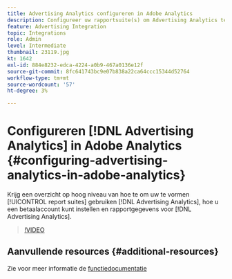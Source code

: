 ```yaml
---
title: Advertising Analytics configureren in Adobe Analytics
description: Configureer uw rapportsuite(s) om Advertising Analytics te gebruiken.
feature: Advertising Integration
topic: Integrations
role: Admin
level: Intermediate
thumbnail: 23119.jpg
kt: 1642
exl-id: 884e8232-edca-4224-a0b9-467a0136e12f
source-git-commit: 8fc641743bc9e07b838a22ca64ccc15344d52764
workflow-type: tm+mt
source-wordcount: '57'
ht-degree: 3%

---
```


# Configureren [!DNL Advertising Analytics] in Adobe Analytics {#configuring-advertising-analytics-in-adobe-analytics}

Krijg een overzicht op hoog niveau van hoe te om uw te vormen [!UICONTROL report suites] gebruiken [!DNL Advertising Analytics], hoe u een betaalaccount kunt instellen en rapportgegevens voor [!DNL Advertising Analytics].

>[!VIDEO](https://video.tv.adobe.com/v/23119/?quality=12&learn=on)

## Aanvullende resources {#additional-resources}

Zie voor meer informatie de [functiedocumentatie](https://experienceleague.adobe.com/docs/analytics/integration/advertising-analytics/overview.html?lang=nl-NL)
